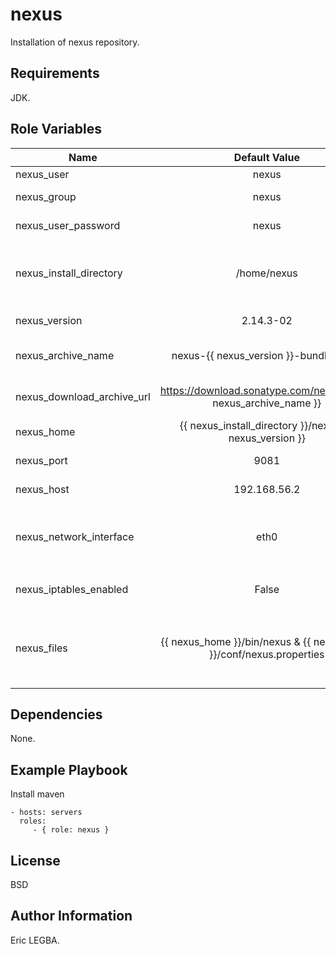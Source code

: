 nexus
=========

Installation of nexus repository.

Requirements
------------

JDK.

Role Variables
--------------

| Name	        | Default Value	| Description|
| ------------- |:-------------:| ----------:|
|nexus_user|nexus|Nexus user|
|nexus_group|nexus|Nexus user group |
|nexus_user_password|nexus|nexus user password|
|nexus_install_directory|/home/nexus|Nexus install directory. It's the homedir of nexus user.|
|nexus_version|2.14.3-02|Nexus version|
|nexus_archive_name|nexus-{{ nexus_version }}-bundle.tar.gz|Nexus archive name|
|nexus_download_archive_url|https://download.sonatype.com/nexus/oss/{{ nexus_archive_name }}|Nexus download URL|
|nexus_home|{{ nexus_install_directory }}/nexus-{{ nexus_version }}|Nexus directory|
|nexus_port|9081|Nexus HTTP port|
|nexus_host|192.168.56.2|Nexus Host IP address|
|nexus_network_interface|eth0|Netwaork interface where iptables rule will be apply.|
|nexus_iptables_enabled|False|If `True`, open `nexus_port` by iptables.|
|nexus_files|{{ nexus_home }}/bin/nexus & {{ nexus_home }}/conf/nexus.properties|Nexus bash script & Nexus configuration properties file|


Dependencies
------------

None.

Example Playbook
----------------

Install maven

    - hosts: servers
      roles:
         - { role: nexus }

License
-------

BSD

Author Information
------------------

Eric LEGBA.
